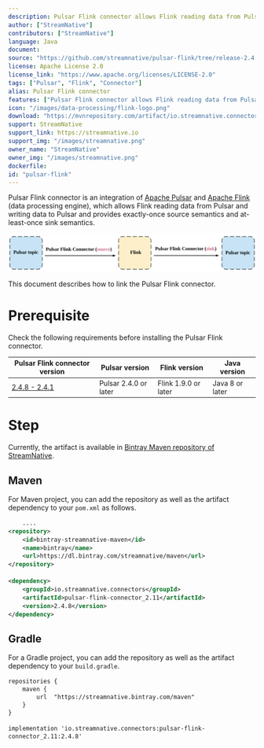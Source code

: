 ```yaml
---
description: Pulsar Flink connector allows Flink reading data from Pulsar and writing data to Pulsar
author: ["StreamNative"]
contributors: ["StreamNative"]
language: Java
document: 
source: "https://github.com/streamnative/pulsar-flink/tree/release-2.4.12"
license: Apache License 2.0
license_link: "https://www.apache.org/licenses/LICENSE-2.0"
tags: ["Pulsar", "Flink", "Connector"]
alias: Pulsar Flink connector
features: ["Pulsar Flink connector allows Flink reading data from Pulsar and writing data to Pulsar"]
icon: "/images/data-processing/flink-logo.png"
download: "https://mvnrepository.com/artifact/io.streamnative.connectors/pulsar-flink-connector_2.11/2.4.28.7"
support: StreamNative
support_link: https://streamnative.io
support_img: "/images/streamnative.png"
owner_name: "StreamNative"
owner_img: "/images/streamnative.png"
dockerfile: 
id: "pulsar-flink"
---
```


Pulsar Flink connector is an integration of [Apache Pulsar](https://pulsar.apache.org/en/) and [Apache Flink](https://flink.apache.org/) (data processing engine), which allows Flink reading data from Pulsar and writing data to Pulsar and provides exactly-once source semantics and at-least-once sink semantics.

![](/images/data-processing/pulsar-flink-connector.png)

This document describes how to link the Pulsar Flink connector.

# Prerequisite

Check the following requirements before installing the Pulsar Flink connector. 

Pulsar Flink connector version | Pulsar version | Flink version | Java version
---|---|---|---|
[2.4.8 - 2.4.1](https://github.com/streamnative/pulsar-flink/releases) | Pulsar 2.4.0 or later | Flink 1.9.0 or later | Java 8 or later

# Step
  
Currently, the artifact is available in [Bintray Maven repository of StreamNative](https://dl.bintray.com/streamnative/maven).

## Maven

For Maven project, you can add the repository as well as the artifact dependency to your `pom.xml` as follows.

```xml
    ....
<repository>
	<id>bintray-streamnative-maven</id>
	<name>bintray</name>
	<url>https://dl.bintray.com/streamnative/maven</url>
</repository>

<dependency>
	<groupId>io.streamnative.connectors</groupId>
	<artifactId>pulsar-flink-connector_2.11</artifactId>
	<version>2.4.8</version>
</dependency>
```

## Gradle

For a Gradle project, you can add the repository as well as the artifact dependency to your `build.gradle`.

```shell
repositories {
	maven {
		url  "https://streamnative.bintray.com/maven"
	}
}

implementation 'io.streamnative.connectors:pulsar-flink-connector_2.11:2.4.8'
```
